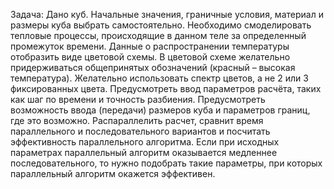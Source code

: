 Задача:
Дано куб. Начальные значения, граничные условия, материал и размеры куба выбрать самостоятельно.
Необходимо смоделировать тепловые процессы, происходящие в данном теле за определенный промежуток времени. Данные о распространении температуры отобразить виде цветовой схемы. 
В цветовой схеме желательно придерживаться общепринятых обозначений (красный – высокая температура). Желательно использовать спектр цветов, а не 2 или 3 фиксированных цвета.
Предусмотреть ввод параметров расчёта, таких как шаг по времени и точность разбиения.
Предусмотреть возможность ввода (передачи) размеров куба и параметров границ, где это возможно.
Распараллелить расчет, сравнит время параллельного и последовательного вариантов и посчитать эффективность параллельного алгоритма. Если при исходных параметрах параллельный алгоритм оказывается медленнее последовательного, то нужно подобрать такие параметры, при которых параллельный алгоритм окажется эффективен.
